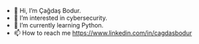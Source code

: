 - 👋 Hi, I’m Çağdaş Bodur.
- 👀 I’m interested in cybersecurity.
- 🌱 I’m currently learning Python.
- 📫 How to reach me  https://www.linkedin.com/in/cagdasbodur

<!---
cagdasbodur/cagdasbodur is a ✨ special ✨ repository because its `README.md` (this file) appears on your GitHub profile.
You can click the Preview link to take a look at your changes.
--->
